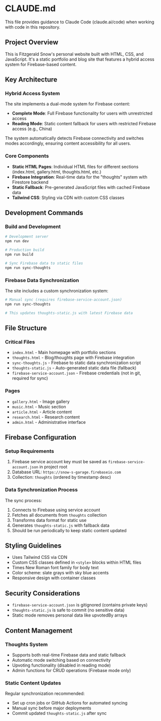 # CLAUDE.md

This file provides guidance to Claude Code (claude.ai/code) when working with code in this repository.

## Project Overview

This is Fitzgerald Snow's personal website built with HTML, CSS, and JavaScript. It's a static portfolio and blog site that features a hybrid access system for Firebase-based content.

## Key Architecture

### Hybrid Access System
The site implements a dual-mode system for Firebase content:
- **Complete Mode**: Full Firebase functionality for users with unrestricted access
- **Reading Mode**: Static content fallback for users with restricted Firebase access (e.g., China)

The system automatically detects Firebase connectivity and switches modes accordingly, ensuring content accessibility for all users.

### Core Components
- **Static HTML Pages**: Individual HTML files for different sections (index.html, gallery.html, thoughts.html, etc.)
- **Firebase Integration**: Real-time data for the "thoughts" system with Firestore backend
- **Static Fallback**: Pre-generated JavaScript files with cached Firebase data
- **Tailwind CSS**: Styling via CDN with custom CSS classes

## Development Commands

### Build and Development
```bash
# Development server
npm run dev

# Production build
npm run build

# Sync Firebase data to static files
npm run sync-thoughts
```

### Firebase Data Synchronization
The site includes a custom synchronization system:
```bash
# Manual sync (requires firebase-service-account.json)
npm run sync-thoughts

# This updates thoughts-static.js with latest Firebase data
```

## File Structure

### Critical Files
- `index.html` - Main homepage with portfolio sections
- `thoughts.html` - Blog/thoughts page with Firebase integration
- `sync-thoughts.js` - Firebase to static data synchronization script
- `thoughts-static.js` - Auto-generated static data file (fallback)
- `firebase-service-account.json` - Firebase credentials (not in git, required for sync)

### Pages
- `gallery.html` - Image gallery
- `music.html` - Music section
- `article.html` - Article content
- `research.html` - Research content
- `admin.html` - Administrative interface

## Firebase Configuration

### Setup Requirements
1. Firebase service account key must be saved as `firebase-service-account.json` in project root
2. Database URL: `https://snow-s-garage.firebaseio.com`
3. Collection: `thoughts` (ordered by timestamp desc)

### Data Synchronization Process
The sync process:
1. Connects to Firebase using service account
2. Fetches all documents from `thoughts` collection
3. Transforms data format for static use
4. Generates `thoughts-static.js` with fallback data
5. Should be run periodically to keep static content updated

## Styling Guidelines

- Uses Tailwind CSS via CDN
- Custom CSS classes defined in `<style>` blocks within HTML files
- Times New Roman font family for body text
- Color scheme: slate grays with sky blue accents
- Responsive design with container classes

## Security Considerations

- `firebase-service-account.json` is gitignored (contains private keys)
- `thoughts-static.js` is safe to commit (no sensitive data)
- Static mode removes personal data like upvotedBy arrays

## Content Management

### Thoughts System
- Supports both real-time Firebase data and static fallback
- Automatic mode switching based on connectivity
- Upvoting functionality (disabled in reading mode)
- Admin functions for CRUD operations (Firebase mode only)

### Static Content Updates
Regular synchronization recommended:
- Set up cron jobs or GitHub Actions for automated syncing
- Manual sync before major deployments
- Commit updated `thoughts-static.js` after sync